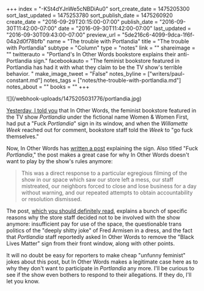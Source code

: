 +++
index = "-KSt4dYJnWe5cNBDiAu0"
sort_create_date = 1475205300
sort_last_updated = 1475253780
sort_publish_date = 1475260920
create_date = "2016-09-29T20:15:00-07:00"
publish_date = "2016-09-30T11:42:00-07:00"
date = "2016-09-30T11:42:00-07:00"
last_updated = "2016-09-30T09:43:00-07:00"
preview_url = "5de216c6-4099-9dca-1f6f-04a2d0f78bfb"
name = "The trouble with Portlandia"
title = "The trouble with Portlandia"
subtype = "Column"
type = "notes"
link = ""
shareimage = ""
twitterauto = "Portland's In Other Words bookstore explains their anti-Portlandia sign."
facebookauto = "The feminist bookstore featured in Portlandia has had it with what they claim to be the TV show's terrible behavior. "
make_image_tweet = "False"
notes_byline = ["writers/paul-constant.md"]
notes_tags = ["notes/the-trouble-with-portlandia.md"]
notes_about = ""
books = ""
+++
<p class="image">![](/webhook-uploads/1475205031776/portlandia.jpg)</p>

[Yesterday, I told you](http://www.seattlereviewofbooks.com/notes/2016/09/29/book-news-roundup-the-feminist-bookstore-from-portlandia-lashes-out/) that In Other Words, the feminist bookstore featured in the TV show *Portlandia* under the fictional name Women & Women First, had put a "Fuck *Portlandia*" sign in its window, and when the *Willamette Week* reached out for comment, bookstore staff told the *Week* to "go fuck themselves."

Now, In Other Words has [written a post](http://inotherwords.org/2016/09/28/fuck-portlandia/) explaining the sign. Also titled "Fuck *Portlandia*," the post makes a great case for why In Other Words doesn't want to play by the show's rules anymore:

<blockquote>This was a direct response to a particular egregious filming of the show in our space which saw our store left a mess, our staff mistreated, our neighbors forced to close and lose business for a day without warning, and our repeated attempts to obtain accountability or resolution dismissed.</blockquote>

The post, [which you should definitely read](http://inotherwords.org/2016/09/28/fuck-portlandia/), explains a bunch of specific reasons why the store staff decided not to be involved with the show anymore: insufficient pay for use of the space, the questionable trans politics of the "deeply shitty joke" of Fred Armisen in a dress, and the fact that *Portlandia* staff reportedly asked In Other Words to remove the "Black Lives Matter" sign from their front window, along with other points.

It will no doubt be easy for reporters to make cheap "unfunny feminist" jokes about this post, but In Other Words makes a legitimate case here as to why they don't want to participate in *Portlandia* any more. I'll be curious to see if the show even bothers to respond to their allegations. If they do, I'll let you know.

